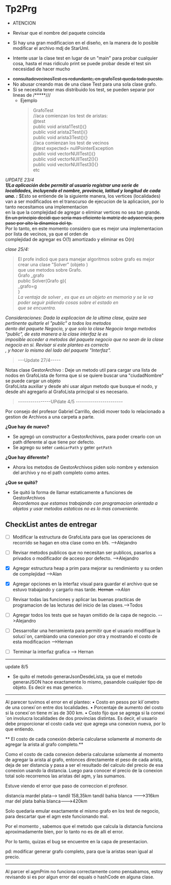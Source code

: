 # Tp2Prg  
- ATENCION  
* Revisar que el nombre del paquete coincida  
+ Si hay una gran modificacion en el diseño, en la manera de lo posible modificar el archivo mdj de StarUml.  
* Intente usar la clase test en lugar de un  "main" para probar cualquier cosa, hasta el mas ridiculo print se puede probar desde el test sin necesidad de hacer mucho   
- ~~consultadevecinosTest es redundante, en grafoTest queda todo puesto.~~ 
- No abusar creando mas de una clase Test para una sola clase grafo.  
- Si se necesita tener mas distribuido los test, se pueden separar por lineas de /*****///  
  - Ejemplo  
    >GrafoTest  
    >//aca comienzan los test de aristas:   
    > @test   
    > public void arista1Test(){}    
    > public void arista2Test(){}  
    > public void arista3Test(){}  
    > //aca comienzan los test de vecinos  
    > @test expected= nullPointerException  
    > public void vectorNUllTest(){}  
    > public void vectorNUllTest2(){}  
    > public void vectorNUllTest3(){}  
    > etc   
     
*UPDATE 23/4*  
***1)La aplicación debe permitir al usuario registrar una serie de localidades, incluyendo el nombre,
provincia, latitud y longitud de cada una. :*** $Esto se entiende de la siguiente manera, los vertices (localidades) 
  van a ser modificados en el transcurso de ejecucion de la aplicacion, por lo tanto necesitamos una implementacion   
  en la que la complejidad de agregar o eliminar vertices no sea tan grande.
~~En un principio decidi que seria mas eficiente la matriz de adyacencia, pero pase por alto la dinamica del tp.~~   
Por lo tanto, en este momento considero que es mejor una implementacion por lista de vecinos, ya que el orden de   
complejidad de agregar es O(1) amortizado y eliminar es O(n)


*clase 25/4:* 
 >El profe indicó que para manejar algoritmos sobre grafo es mejor crear una clase "Solver" (objeto )    
 >que use metodos sobre Grafo.    
 >Grafo _grafo  
 >public Solver(Grafo g){  
 >_grafo=g  
 >}  
 _La ventaja de solver , es que es un objeto en memoria y se le va poder seguir pidiendo cosas sobre el estado en   
que se encuentra._  

_Consideraciones: Dada la explicacion de la ultima clase, quiza sea pertinente quitarle el "public" a todos los metodos  
dento del paquete Negocio, y que solo la clase Negocio tenga metodos "public", de esta manera a la clase interfaz le es  
imposible acceder a metodos del paquete negocio que no sean de la clase negocio en si. Revisar si este planteo es correcto  
, y hacer lo mismo del lado del paquete "Interfaz"._

> ---Update 27/4-----    

Notas clase GestorArchivo :
Deje un metodo util para cargar una lista de nodos en GrafoLista de forma que si se quiere buscar una "ciudadNombre" se puede cargar un objeto   
GrafoLista auxiliar y desde ahi usar algun metodo que busque el nodo, y desde ahi agregarlo al GrafoLista principal si es necesario.  

 > ----------------UPdate 4/5 ----------------------- 

Por consejo del profesor Gabriel Carrillo, decidi mover todo lo relacionado a gestion de Archivos a una carpeta a parte.  

**¿Que hay de nuevo?** 
- Se agregó un constructor a GestorArchivos, para poder crearlo con un path diferente al que tiene por defecto. 
- Se agrego su seter `cambiarPath` y geter `getPath`    

**¿Que hay diferente?**  
- Ahora los metodos de GestorArchivos piden solo nombre y extension del archivo y no el path completo como antes.  

**¿Que se quitó?**  
- Se quitó la forma de llamar estaticamente a funciones de GestorArchivos  
_Recordemos que estamos trabajando con programacion orientada a objetos y usar metodos estaticos no es lo mas conveniente._

## CheckList antes de entregar  
- [ ] Modificar la estructura de GrafoLista para que las operaciones de recorrido se hagan en otra clase como en bfs. -->Alejandro 
- [ ] Revisar metodos publicos que no necesitan ser publicos, pasarlos a privados o modificador de acceso por defecto. -->Alejandro  
- [x] Agregar estructura heap a prim para mejorar su rendimiento y su orden de complejidad  -->Alan
- [x] Agregar opciones en la interfaz visual para guardar el archivo que se estuvo trabajando y cargarlo mas tarde. ~~Hernan~~ -->*Alan*    

- [ ] Revisar todas las funciones y aplicar las buenas practicas de programacion de las lecturas del inicio de las clases.-->Todos
- [ ] Agregar todos los tests que se hayan omitido de la capa de negocio. -->Alejandro
- [ ] Dessarrollar una herramienta para permitir que el usuario modifique la soluci´on, cambiando una conexion por otra y
mostrando el costo de esta modificacion -->Hernan
- [ ] Terminar la interfaz grafica --> Hernan


------------------------------------------------
update 8/5
- Se quito el metodo generarJsonDesdeLista, ya que el metodo generarJSON hace exactamente lo mismo, pasandole cualquier tipo de objeto. Es decir es mas generico.
----------------------------------------

Al parecer tuvimos el error en el planteo:
• Costo en pesos por kil´ometro de una conexi´on entre dos localidades.
• Porcentaje de aumento del costo si la conexi´on tiene m´as de 300 km.
• Costo fijo que se agrega si la conexi´on involucra localidades de dos provincias distintas.
Es decir, el usuario debe proporcionar el costo cada vez que agrega una conexion nueva, por lo que entiendo.

** El costo de cada conexión debería calcularse solamente al momento de agregar la arista al grafo completo.**

Como el costo de cada conexion deberia calcularse solamente al momento de agregar la arista al grafo, entonces directamente el peso de cada arista, deja de ser distancia y pasa a ser el resultado del calculo del precio de esa conexion usando la distancia.
Luego para conocer el precio de la conexion total solo recorremos las aristas del agm, y las sumamos.

Estuve viendo el error que paso de correccion el profesor.

distancia mardel plata--> tandil 158,35km
tandil bahia blanca --->316km
mar del plata bahia blanca--->420km

Solo quedaria emular exactamente el mismo grafo en los test de negocio, para descartar que el agm este funcionando mal.


Por el momento , sabemos que el metodo que calcula la distancia funciona aproximadamente bien, por lo tanto no es de alli el error.

Por lo tanto, quizas el bug se encuentre en la capa de presentacion.

pd: modificar generar grafo completo, para que la aristas sean igual al precio.

-------------

Al parcer el agmPrim no funciona correctamente como pensabamos, estoy revisando si es por algun error del equals o hashCode en alguna clase.




